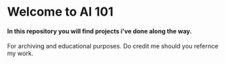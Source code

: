 # Welcome to AI 101
#### In this repository you will find projects i've done along the way.
For archiving and educational purposes. Do credit me should you refernce my work.
